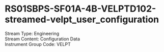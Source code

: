 # RS01SBPS-SF01A-4B-VELPTD102-streamed-velpt_user_configuration

Stream Type: Engineering<br>
Stream Content: Configuration Data<br>
Instrument Group Code: VELPT<br>
